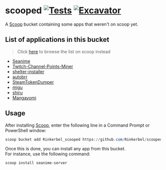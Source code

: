 # scooped [![Tests](https://github.com/Rinkerbel/scooped/actions/workflows/ci.yml/badge.svg)](https://github.com/Rinkerbel/scooped/actions/workflows/ci.yml) [![Excavator](https://github.com/Rinkerbel/scooped/actions/workflows/excavator.yml/badge.svg)](https://github.com/Rinkerbel/scooped/actions/workflows/excavator.yml)

A [Scoop](https://scoop.sh) bucket containing some apps that weren't on scoop yet.

## List of applications in this bucket

> Click [here](https://scoop.sh/#/apps?q=%22https%3A%2F%2Fgithub.com%2FRinkerbel%2Fscooped%22&o=false) to browse the list on scoop instead
- [Seanime](https://github.com/5rahim/seanime)
- [Twitch-Channel-Points-Miner](https://github.com/rdavydov/Twitch-Channel-Points-Miner-v2)
- [shelter-installer](https://github.com/uwu/shelter-installer)
- [autobrr](https://github.com/autobrr/autobrr)
- [SteamTokenDumper](https://github.com/SteamDatabase/SteamTokenDumper)
- [migu](https://github.com/NoCrypt/migu)
- [shiru](https://github.com/rockinchaos/shiru)
- [Mangayomi](https://github.com/kodjodevf/mangayomi)

## Usage

After installing [Scoop](https://scoop.sh/), enter the following line in a
Command Prompt or PowerShell window:

```powershell
scoop bucket add Rinkerbel_scooped https://github.com/Rinkerbel/scooped
```

Once this is done, you can install any app from this bucket.\
For instance, use the following command:

```powershell
scoop install seanime-server
```
